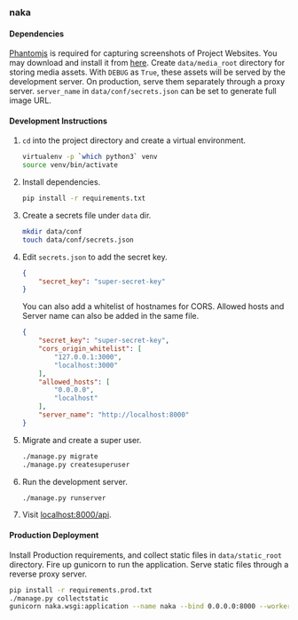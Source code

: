 ### naka

#### Dependencies

[Phantomjs](http://phantomjs.org) is required for capturing screenshots of Project Websites. You may download and install it from [here](http://phantomjs.org/download.html). Create `data/media_root` directory for storing media assets. With `DEBUG` as `True`, these assets will be served by the development server. On production, serve them separately through a proxy server. `server_name` in `data/conf/secrets.json` can be set to generate full image URL.


#### Development Instructions

1. `cd` into the project directory and create a virtual environment.
   ```bash
   virtualenv -p `which python3` venv
   source venv/bin/activate
   ```

2. Install dependencies.
   ```bash
   pip install -r requirements.txt
   ```

3. Create a secrets file under `data` dir.
   ```bash
   mkdir data/conf
   touch data/conf/secrets.json
   ```

4. Edit `secrets.json` to add the secret key.
   ```json
   {
       "secret_key": "super-secret-key"
   }
   ```

   You can also add a whitelist of hostnames for CORS. Allowed hosts and Server name can also be added in the same file.
   ```json
   {
       "secret_key": "super-secret-key",
       "cors_origin_whitelist": [
           "127.0.0.1:3000",
           "localhost:3000"
       ],
       "allowed_hosts": [
           "0.0.0.0",
           "localhost"
       ],
       "server_name": "http://localhost:8000"
   }
   ```

5. Migrate and create a super user.
   ```bash
   ./manage.py migrate
   ./manage.py createsuperuser
   ```

6. Run the development server.
   ```bash
   ./manage.py runserver
   ```

7. Visit [localhost:8000/api](http://localhost:8000/api).


#### Production Deployment

Install Production requirements, and collect static files in `data/static_root` directory. Fire up gunicorn to run the application. Serve static files through a reverse proxy server.

```bash
pip install -r requirements.prod.txt
./manage.py collectstatic
gunicorn naka.wsgi:application --name naka --bind 0.0.0.0:8000 --workers 3
```

